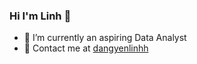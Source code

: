 ### Hi I'm Linh 👋



- 🌱 I’m currently an aspiring Data Analyst
- 💬 Contact me at [dangyenlinhh](https://www.linkedin.com/in/dangyenlinhh/) 
